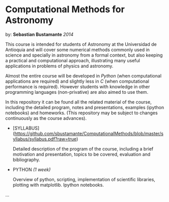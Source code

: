 Computational Methods for Astronomy
===================================
by: **Sebastian Bustamante** *2014*

This course is intended for students of Astronomy at the Universidad de Antioquia and will cover some 
numerical methods commonly used in science and specially in astronomy from a formal context, but also 
keeping a practical and computational approach, illustrating many useful applications in problems of 
physics and astronomy.

Almost the entire course will be developed in *Python* (when computational applications are required) 
and slightly less in *C* (when computational performance is required). However students with knowledge 
in other programming languages (non-privative) are also aimed to use them.

In this repository it can be found all the related material of the course, including the detailed program, 
notes and presentations, examples (ipython notebooks) and homeworks. (This repository may be subject to 
changes continuously as the course advances).

*  [SYLLABUS]
    (https://github.com/sbustamante/ComputationalMethods/blob/master/syllabus/syllabus.pdf?raw=true)
    
    Detailed description of the program of the course, including a brief motivation and presentation, 
    topics to be covered, evaluation and bibliography.
    
*  PYTHON *(1 week)*

    Overview of python, scripting, implementation of scientific libraries, plotting with matplotlib. 
    Ipython notebooks.
    
...
